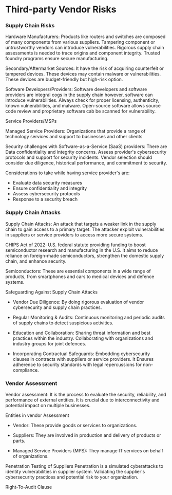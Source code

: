 
# Third-party Vendor Risks

### Supply Chain Risks

Hardware Manufacturers: Products like routers and switches are composed of many components from various suppliers. Tampering component or untrustworthy vendors can introduce vulnerabilities. Rigorous supply chain assessments is needed to trace origins and component integrity. Trusted foundry programs ensure secure manufacturing. 

Secondary/Aftermarket Sources: It have the risk of acquiring counterfeit or tampered devices.  These devices may contain malware or vulnerabilities. These devices are budget-friendly but high-risk option. 

Software Developers/Providers: Software developers and software providers are integral cogs in the supply chain however, software can introduce vulnerabilities. Always check for proper licensing, authenticity, known vulnerabilities, and malware. Open-source software allows source code review and proprietary software cab be scanned for vulnerability. 

Service Providers/MSPs

Managed Service Providers: Organizations that provide a range of technology services and support to businesses and other clients 

Security challenges with Software-as-a-Service (SaaS) providers: There are Data confidentiality and integrity concerns. Assess provider's cybersecurity protocols and support for security incidents. Vendor selection should consider due diligence, historical performance, and commitment to security.

Considerations to take while having service provider's are:

- Evaluate data security measures 
- Ensure confidentiality and integrity 
- Assess cybersecurity protocols 
- Response to a security breach

### Supply Chain Attacks

Supply Chain Attacks: An attack that targets a weaker link in the supply chain to gain access to a primary target. The attacker exploit vulnerabilities in suppliers or service providers to access more secure systems. 

CHIPS Act of 2022: U.S. federal statute providing funding to boost semiconductor research and manufacturing in the U.S. It aims to reduce reliance on foreign-made semiconductors, strengthen the domestic supply chain, and enhance security. 

Semiconductors: These are essential components in a wide range of products, from smartphones and cars to medical devices and defence systems.

Safeguarding Against Supply Chain Attacks

- Vendor Due Diligence: By doing rigorous evaluation of vendor cybersecurity and supply chain practices.

- Regular Monitoring & Audits: Continuous monitoring and periodic audits of supply chains to detect suspicious activities.

- Education and Collaboration: Sharing threat information and best practices within the industry. Collaborating with organizations and industry groups for joint defences.

- Incorporating Contractual Safeguards: Embedding cybersecurity clauses in contracts with suppliers or service providers. It Ensures adherence to security standards with legal repercussions for non-compliance.

### Vendor Assessment 

Vendor assessment: It is the process to evaluate the security, reliability, and performance of external entities. It is crucial due to interconnectivity and potential impact on multiple businesses. 

Entities in vendor Assessment

- Vendor: These provide goods or services to organizations.

- Suppliers: They are involved in production and delivery of products or parts.

- Managed Service Providers (MPS): They manage IT services on behalf of organizations.


Penetration Testing of Suppliers
Penetration is a simulated cyberattacks to identity vulnerabilities in supplier system. Validating the supplier's cybersecurity practices and potential risk to your organization.

Right-To-Audit Clause

